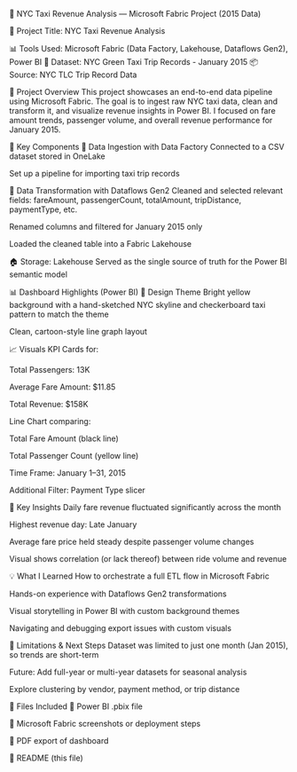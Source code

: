 🗽 NYC Taxi Revenue Analysis — Microsoft Fabric Project (2015 Data)

🚕 Project Title: NYC Taxi Revenue Analysis

📊 Tools Used: Microsoft Fabric (Data Factory, Lakehouse, Dataflows Gen2), Power BI
📁 Dataset: NYC Green Taxi Trip Records - January 2015
📦 Source: NYC TLC Trip Record Data

📌 Project Overview
This project showcases an end-to-end data pipeline using Microsoft Fabric. The goal is to ingest raw NYC taxi data, clean and transform it, and visualize revenue insights in Power BI. I focused on fare amount trends, passenger volume, and overall revenue performance for January 2015.

🧩 Key Components
🔄 Data Ingestion with Data Factory
Connected to a CSV dataset stored in OneLake

Set up a pipeline for importing taxi trip records

🧪 Data Transformation with Dataflows Gen2
Cleaned and selected relevant fields: fareAmount, passengerCount, totalAmount, tripDistance, paymentType, etc.

Renamed columns and filtered for January 2015 only

Loaded the cleaned table into a Fabric Lakehouse

🏠 Storage: Lakehouse
Served as the single source of truth for the Power BI semantic model

📊 Dashboard Highlights (Power BI)
🎨 Design Theme
Bright yellow background with a hand-sketched NYC skyline and checkerboard taxi pattern to match the theme

Clean, cartoon-style line graph layout

📈 Visuals
KPI Cards for:

Total Passengers: 13K

Average Fare Amount: $11.85

Total Revenue: $158K

Line Chart comparing:

Total Fare Amount (black line)

Total Passenger Count (yellow line)

Time Frame: January 1–31, 2015

Additional Filter: Payment Type slicer

🧠 Key Insights
Daily fare revenue fluctuated significantly across the month

Highest revenue day: Late January

Average fare price held steady despite passenger volume changes

Visual shows correlation (or lack thereof) between ride volume and revenue

💡 What I Learned
How to orchestrate a full ETL flow in Microsoft Fabric

Hands-on experience with Dataflows Gen2 transformations

Visual storytelling in Power BI with custom background themes

Navigating and debugging export issues with custom visuals

🚧 Limitations & Next Steps
Dataset was limited to just one month (Jan 2015), so trends are short-term

Future: Add full-year or multi-year datasets for seasonal analysis

Explore clustering by vendor, payment method, or trip distance

🔗 Files Included
📁 Power BI .pbix file

📁 Microsoft Fabric screenshots or deployment steps

📁 PDF export of dashboard

📁 README (this file)
